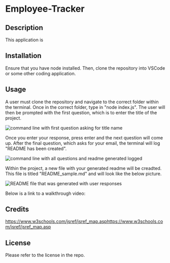 # Employee-Tracker

## Description
This application is 

## Installation
Ensure that you have node installed. Then, clone the repository into VSCode or some other coding application. 

## Usage
A user must clone the repository and navigate to the correct folder within the terminal. Once in the correct folder, type in "node index.js". The user will then be prompted with the first question, which is to enter the title of the project.

![command line with first question asking for title name](images/readme-question.png)

Once you enter your response, press enter and the next question will come up. After the final question, which asks for your email, the terminal will log "README has been created".

![command line with all questions and readme generated logged](images/readme-all-questions.png)

Within the project, a new file with your generated readme will be creadted. This file is titled "README_sample.md" and will look like the below picture.

![README file that was generated with user responses](images/generated-readme.png)

Below is a link to a walkthrough video:



## Credits
https://www.w3schools.com/jsref/jsref_map.asphttps://www.w3schools.com/jsref/jsref_map.asp




## License
Please refer to the license in the repo.